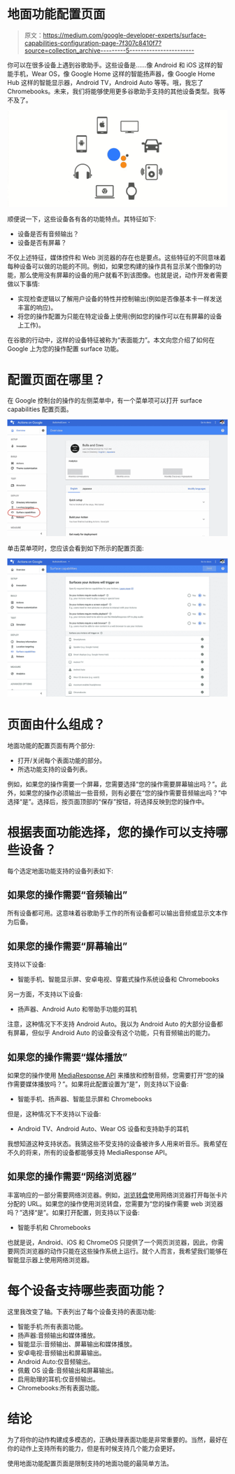 # 地面功能配置页面

> 原文：<https://medium.com/google-developer-experts/surface-capabilities-configuration-page-7f307c8410f7?source=collection_archive---------5----------------------->

你可以在很多设备上遇到谷歌助手。这些设备是……像 Android 和 iOS 这样的智能手机，Wear OS，像 Google Home 这样的智能扬声器，像 Google Home Hub 这样的智能显示器，Android TV，Android Auto 等等。哦，我忘了 Chromebooks。未来，我们将能够使用更多谷歌助手支持的其他设备类型。我等不及了。

![](img/2e062a1df28ee6e88b775196aab1e6e0.png)

顺便说一下，这些设备各有各的功能特点。其特征如下:

*   设备是否有音频输出？
*   设备是否有屏幕？

不仅上述特征，媒体控件和 Web 浏览器的存在也是要点。这些特征的不同意味着每种设备可以做的功能的不同。例如，如果您构建的操作具有显示某个图像的功能，那么使用没有屏幕的设备的用户就看不到该图像。也就是说，动作开发者需要做以下事情:

*   实现检查逻辑以了解用户设备的特性并控制输出(例如是否像基本卡一样发送丰富的响应)。
*   将您的操作配置为只能在特定设备上使用(例如您的操作可以在有屏幕的设备上工作)。

在谷歌的行动中，这样的设备特征被称为“表面能力”。本文向您介绍了如何在 Google 上为您的操作配置 surface 功能。

# 配置页面在哪里？

在 Google 控制台的操作的左侧菜单中，有一个菜单项可以打开 surface capabilities 配置页面。

![](img/1078690197de4e1e0b2ddaaafdd94c9e.png)

单击菜单项时，您应该会看到如下所示的配置页面:

![](img/5fc73aa74ec2642d350051e1a53909e5.png)

# 页面由什么组成？

地面功能的配置页面有两个部分:

*   打开/关闭每个表面功能的部分。
*   所选功能支持的设备列表。

例如，如果您的操作需要一个屏幕，您需要选择“您的操作需要屏幕输出吗？”。此外，如果您的操作必须输出一些音频，则有必要在“您的操作需要音频输出吗？”中选择“是”。选择后，按页面顶部的“保存”按钮，将选择反映到您的操作中。

# 根据表面功能选择，您的操作可以支持哪些设备？

每个选定地面功能支持的设备列表如下:

## 如果您的操作需要“音频输出”

所有设备都可用。这意味着谷歌助手工作的所有设备都可以输出音频或显示文本作为后备。

## 如果您的操作需要“屏幕输出”

支持以下设备:

*   智能手机、智能显示屏、安卓电视、穿戴式操作系统设备和 Chromebooks

另一方面，不支持以下设备:

*   扬声器、Android Auto 和带助手功能的耳机

注意，这种情况下不支持 Android Auto。我以为 Android Auto 的大部分设备都有屏幕，但似乎 Android Auto 的设备没有这个功能，只有音频输出的能力。

## 如果您的操作需要“媒体播放”

如果您的操作使用 [MediaResponse API](https://developers.google.com/actions/assistant/responses#media_responses) 来播放和控制音频，您需要打开“您的操作需要媒体播放吗？”。如果将此配置设置为“是”，则支持以下设备:

*   智能手机、扬声器、智能显示屏和 Chromebooks

但是，这种情况下不支持以下设备:

*   Android TV、Android Auto、Wear OS 设备和支持助手的耳机

我想知道这种支持状态。我猜这些不受支持的设备被许多人用来听音乐。我希望在不久的将来，所有的设备都能够支持 MediaResponse API。

## 如果您的操作需要“网络浏览器”

丰富响应的一部分需要网络浏览器。例如，[浏览转盘](https://developers.google.com/actions/assistant/responses#browsing_carousel)使用网络浏览器打开每张卡片分配的 URL。如果您的操作使用浏览转盘，您需要为“您的操作需要 web 浏览器吗？”选择“是”。如果打开配置，则支持以下设备:

*   智能手机和 Chromebooks

也就是说，Android、iOS 和 ChromeOS 只提供了一个网页浏览器，因此，你需要网页浏览器的动作只能在这些操作系统上运行。就个人而言，我希望我们能够在智能显示器上使用网络浏览器。

# 每个设备支持哪些表面功能？

这里我改变了轴。下表列出了每个设备支持的表面功能:

*   智能手机:所有表面功能。
*   扬声器:音频输出和媒体播放。
*   智能显示:音频输出、屏幕输出和媒体播放。
*   安卓电视:音频输出和屏幕输出。
*   Android Auto:仅音频输出。
*   佩戴 OS 设备:音频输出和屏幕输出。
*   启用助理的耳机:仅音频输出。
*   Chromebooks:所有表面功能。

# 结论

为了将你的动作构建成多模态的，正确处理表面功能是非常重要的。当然，最好在你的动作上支持所有的能力，但是有时候支持几个能力会更好。

使用地面功能配置页面是限制支持的地面功能的最简单方法。